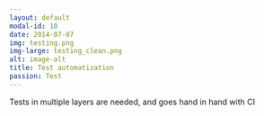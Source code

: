 ```yaml
---
layout: default
modal-id: 10
date: 2014-07-07
img: testing.png
img-large: testing_clean.png
alt: image-alt
title: Test automatization
passion: Test
---
```

Tests in multiple layers are needed, and goes hand in hand with CI